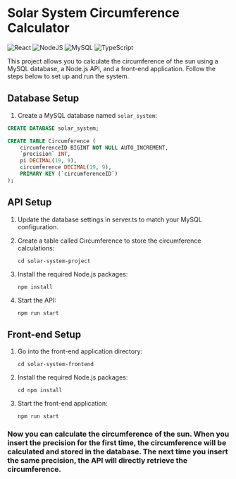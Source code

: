 # Solar System Circumference Calculator
![React](https://img.shields.io/badge/react-%2320232a.svg?style=for-the-badge&logo=react&logoColor=%2361DAFB)
![NodeJS](https://img.shields.io/badge/node.js-6DA55F?style=for-the-badge&logo=node.js&logoColor=white)
![MySQL](https://img.shields.io/badge/mysql-%2300f.svg?style=for-the-badge&logo=mysql&logoColor=white)
![TypeScript](https://img.shields.io/badge/typescript-%23007ACC.svg?style=for-the-badge&logo=typescript&logoColor=white)

This project allows you to calculate the circumference of the sun using a MySQL database, a Node.js API, and a front-end application. Follow the steps below to set up and run the system.

## Database Setup

1. Create a MySQL database named `solar_system`:

```sql
CREATE DATABASE solar_system;

CREATE TABLE Circumference (
    circumferenceID BIGINT NOT NULL AUTO_INCREMENT,
    `precision` INT,
    pi DECIMAL(19, 9),
    circumference DECIMAL(19, 9),
    PRIMARY KEY (`circumferenceID`)
);
```
## API Setup
1. Update the database settings in server.ts to match your MySQL configuration.

2. Create a table called Circumference to store the circumference calculations:
    ```console
    cd solar-system-project
    ```

3. Install the required Node.js packages:
    ```console
    npm install
    ```

4. Start the API:
    ```console
    npm run start
    ```

## Front-end Setup
1. Go into the front-end application directory:
    ```console
    cd solar-system-frontend
    ```

2. Install the required Node.js packages:
    ```console
    cd npm install
    ```

3. Start the front-end application:
    ```console
    npm run start
    ```
### Now you can calculate the circumference of the sun. When you insert the precision for the first time, the circumference will be calculated and stored in the database. The next time you insert the same precision, the API will directly retrieve the circumference.
